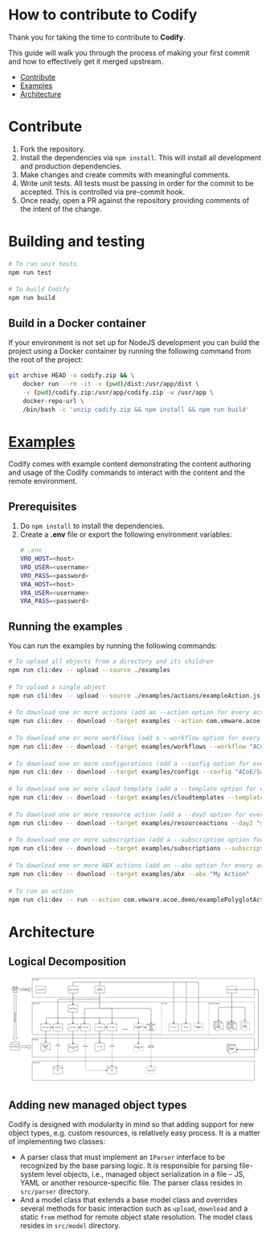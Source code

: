 # How to contribute to **Codify**

Thank you for taking the time to contribute to **Codify**.

This guide will walk you through the process of making your first commit and
how to effectively get it merged upstream.

<!-- toc -->

- [Contribute](#contribute)
- [Examples](#examples)
- [Architecture](#architecture)
<!-- /toc -->

# Contribute

1. Fork the repository.
1. Install the dependencies via `npm install`. This will install all development and production dependencies.
1. Make changes and create commits with meaningful comments.
1. Write unit tests. All tests must be passing in order for the commit to be accepted.
   This is controlled via pre-commit hook.
1. Once ready, open a PR against the repository providing comments of the intent of the change.

# Building and testing

```sh
# To run unit tests
npm run test

# To build Codify
npm run build
```

## Build in a Docker container

If your environment is not set up for NodeJS development you can build the project using a Docker container
by running the following command from the root of the project:

```sh
git archive HEAD -o codify.zip && \
    docker run --rm -it -v (pwd)/dist:/usr/app/dist \
    -v (pwd)/codify.zip:/usr/app/codify.zip -w /usr/app \
    docker-repo-url \
    /bin/bash -c 'unzip codify.zip && npm install && npm run build'
```

# [Examples](./examples)

Codify comes with example content demonstrating the content authoring and
usage of the Codify commands to interact with the content and the remote
environment.

## Prerequisites

1. Do `npm install` to install the dependencies.
1. Create a **.env** file or export the following environment variables:
    ```sh
    # .env
    VRO_HOST=<host>
    VRO_USER=<username>
    VRO_PASS=<password>
    VRA_HOST=<host>
    VRA_USER=<username>
    VRA_PASS=<password>
    ```

## Running the examples

You can run the examples by running the following commands:

```sh
# To upload all objects from a directory and its children
npm run cli:dev -- upload --source ./examples

# To upload a single object
npm run cli:dev -- upload --source ./examples/actions/exampleAction.js

# To download one or more actions (add an --action option for every action)
npm run cli:dev -- download --target examples --action com.vmware.acoe.demo/examplePolyglotAction

# To download one or more workflows (add a --workflow option for every workflow)
npm run cli:dev -- download --target examples/workflows --workflow "ACoE/Sample Workflow"

# To download one or more configurations (add a --config option for every configuration)
npm run cli:dev -- download --target examples/configs --config "ACoE/Sample Config"

# To download one or more cloud template (add a --template option for every VCT)
npm run cli:dev -- download --target examples/cloudtemplates --template "Example Template"

# To download one or more resource action (add a --day2 option for every resource action)
npm run cli:dev -- download --target examples/resourceactions --day2 "sampleaction"

# To download one or more subscription (add a --subscription option for every subscription)
npm run cli:dev -- download --target examples/subscriptions --subscription "Sample Subscription"

# To download one or more ABX actions (add an --abx option for every action)
npm run cli:dev -- download --target examples/abx --abx "My Action"

# To run an action
npm run cli:dev -- run --action com.vmware.acoe.demo/examplePolyglotAction
```

# Architecture

## Logical Decomposition

![Logical Decomposition](./images/contributing/logical_decomposition.png)

## Adding new managed object types

Codify is designed with modularity in mind so that adding support for new
object types, e.g. custom resources, is relatively easy process. It is a matter of implementing two classes:

- A parser class that must implement an `IParser` interface to be recognized by the base parsing logic.
    It is responsible for parsing file-system level objects, i.e., managed object serialization in a file – JS, YAML
    or another resource-specific file. The parser class resides in `src/parser` directory.
- And a model class that extends a base model class and overrides several methods for basic interaction such as
    `upload`, `download` and a static `from` method for remote object state resolution. The model class resides
    in `src/model` directory.

